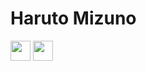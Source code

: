 # Haruto Mizuno
[<img src="https://cdn.jsdelivr.net/npm/simple-icons@v9/icons/twitter.svg" width="32" height="32">](https://twitter.com/mizuharu00)
[<img src="https://cdn.jsdelivr.net/npm/simple-icons@v9/icons/instagram.svg" width="32" height="32">](https://instagram.com/mizuharu00)
